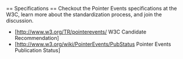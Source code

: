 == Specifications == 
Checkout the Pointer Events specifications at the W3C, learn more about the standardization process, and join the discussion.

* [http://www.w3.org/TR/pointerevents/ W3C Candidate Recommendation]
* [http://www.w3.org/wiki/PointerEvents/PubStatus Pointer Events Publication Status]